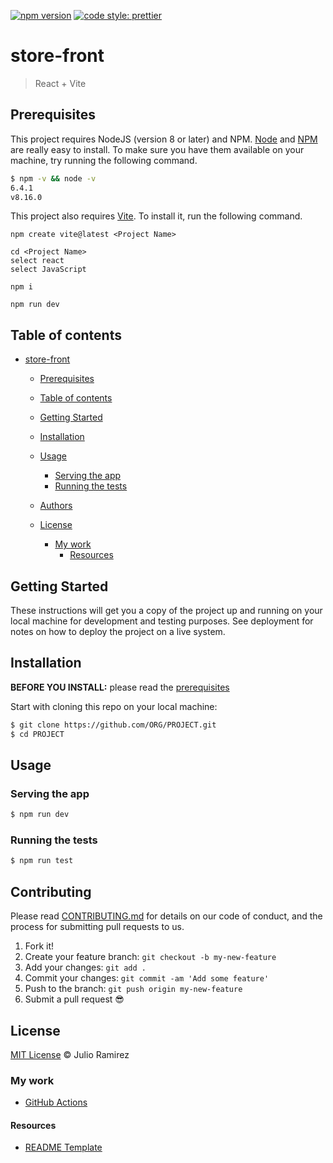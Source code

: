 [![npm version](https://badge.fury.io/js/angular2-expandable-list.svg)](https://badge.fury.io/js/angular2-expandable-list)
[![code style: prettier](https://img.shields.io/badge/code_style-prettier-ff69b4.svg?style=flat-square)](https://github.com/prettier/prettier)

# store-front

> React + Vite

## Prerequisites

This project requires NodeJS (version 8 or later) and NPM.
[Node](http://nodejs.org/) and [NPM](https://npmjs.org/) are really easy to install.
To make sure you have them available on your machine,
try running the following command.

```sh
$ npm -v && node -v
6.4.1
v8.16.0
```

This project also requires [Vite](https://vitejs.dev/). To install it, run the following command.

```
npm create vite@latest <Project Name>
```

```
cd <Project Name>
select react
select JavaScript
```

```
npm i
```

```
npm run dev
```

## Table of contents

- [store-front](#project-name)

  - [Prerequisites](#prerequisites)
  - [Table of contents](#table-of-contents)
  - [Getting Started](#getting-started)
  - [Installation](#installation)
  - [Usage](#usage)

    - [Serving the app](#serving-the-app)
    - [Running the tests](#running-the-tests)

  - [Authors](#authors)
  - [License](#license)
    - [My work](#my-work)
      - [Resources](#resources)

## Getting Started

These instructions will get you a copy of the project up and running on your local machine for development and testing purposes. See deployment for notes on how to deploy the project on a live system.

## Installation

**BEFORE YOU INSTALL:** please read the [prerequisites](#prerequisites)

Start with cloning this repo on your local machine:

```sh
$ git clone https://github.com/ORG/PROJECT.git
$ cd PROJECT
```

## Usage

### Serving the app

```sh
$ npm run dev
```

### Running the tests

```sh
$ npm run test
```

## Contributing

Please read [CONTRIBUTING.md](CONTRIBUTING.md) for details on our code of conduct, and the process for submitting pull requests to us.

1.  Fork it!
2.  Create your feature branch: `git checkout -b my-new-feature`
3.  Add your changes: `git add .`
4.  Commit your changes: `git commit -am 'Add some feature'`
5.  Push to the branch: `git push origin my-new-feature`
6.  Submit a pull request :sunglasses:

## License

[MIT License](/LICENSE) © Julio Ramirez

### My work

- [GitHub Actions]()

#### Resources

- [README Template](https://gist.github.com/andreasonny83/7670f4b39fe237d52636df3dec49cf3a#file-readme-md)

